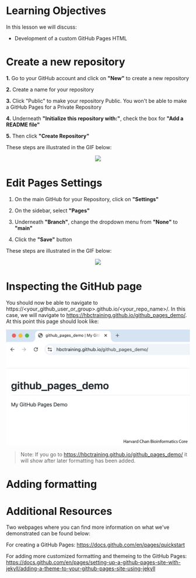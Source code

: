 # Learning Objectives

In this lesson we will discuss:

- Development of a custom GitHub Pages HTML

# Create a new repository

**1.** Go to your GitHub account and click on **"New"** to create a new repository

**2.** Create a name for your repository

**3.** Click "Public" to make your repository Public. You won't be able to make a GitHub Pages for a Private Repository

**4.** Underneath **"Initialize this repository with:"**, check the box for **"Add a README file"**

**5.** Then click **"Create Repository"**

These steps are illustrated in the GIF below:

<p align="center">
<img src="img/Create_repo.gif" width="700">
</p>

# Edit Pages Settings

1. On the main GitHub for your Repository, click on **"Settings"**

2. On the sidebar, select **"Pages"**

3. Underneath **"Branch"**, change the dropdown menu from **"None"** to **"main"**

4. Click the **"Save"** button

These steps are illustrated in the GIF below:

<p align="center">
<img src="img/GitHub_Pages_settings.gif" width="600">
</p>

# Inspecting the GitHub page

You should now be able to navigate to https://<your_github_user_or_group>.github.io/<your_repo_name>/. In this case, we will navigate to https://hbctraining.github.io/github_pages_demo/. At this point this page should look like:

<p align="center">
<img src="img/GItHub_Pages_unformatted_with_tag.png" width="600">
</p>

> Note: If you go to https://hbctraining.github.io/github_pages_demo/ it will show after later formatting has been added.

# Adding formatting



# Additional Resources

Two webpages where you can find more information on what we've demonstrated can be found below:

For creating a GitHub Pages: https://docs.github.com/en/pages/quickstart

For adding more customized formatting and themeing to the GitHub Pages: https://docs.github.com/en/pages/setting-up-a-github-pages-site-with-jekyll/adding-a-theme-to-your-github-pages-site-using-jekyll
